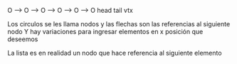 O --> O --> O --> O --> O --> O
head                          tail
vtx

Los circulos se les llama nodos y las flechas son las referencias al siguiente nodo
Y hay variaciones para ingresar elementos en x posición que deseemos

La lista es en realidad un nodo que hace referencia al siguiente elemento
